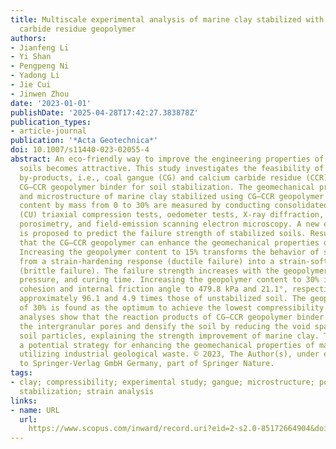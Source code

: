 ```yaml
---
title: Multiscale experimental analysis of marine clay stabilized with coal gangue–calcium
  carbide residue geopolymer
authors:
- Jianfeng Li
- Yi Shan
- Pengpeng Ni
- Yadong Li
- Jie Cui
- Jinwen Zhou
date: '2023-01-01'
publishDate: '2025-04-28T17:42:27.383878Z'
publication_types:
- article-journal
publication: '*Acta Geotechnica*'
doi: 10.1007/s11440-023-02055-4
abstract: An eco-friendly way to improve the engineering properties of lower-strength
  soils becomes attractive. This study investigates the feasibility of two industrial
  by-products, i.e., coal gangue (CG) and calcium carbide residue (CCR), as a sustainable
  CG–CCR geopolymer binder for soil stabilization. The geomechanical properties, compressibility,
  and microstructure of marine clay stabilized using CG–CCR geopolymer with different
  content by mass from 0 to 30% are measured by conducting consolidated undrained
  (CU) triaxial compression tests, oedometer tests, X-ray diffraction, mercury intrusion
  porosimetry, and field-emission scanning electron microscopy. A new empirical model
  is proposed to predict the failure strength of stabilized soils. Results indicate
  that the CG–CCR geopolymer can enhance the geomechanical properties of marine clay.
  Increasing the geopolymer content to 15% transforms the behavior of stabilized soils
  from a strain-hardening response (ductile failure) into a strain-softening response
  (brittle failure). The failure strength increases with the geopolymer content, confining
  pressure, and curing time. Increasing the geopolymer content to 30% improves the
  cohesion and internal friction angle to 479.8 kPa and 21.1°, respectively, being
  approximately 96.1 and 4.9 times those of unstabilized soil. The geopolymer content
  of 30% is found as the optimum to achieve the lowest compressibility. Microstructural
  analyses show that the reaction products of CG–CCR geopolymer binder could fill
  the intergranular pores and densify the soil by reducing the void space between
  soil particles, explaining the strength improvement of marine clay. This study provides
  a potential strategy for enhancing the geomechanical properties of marine clay by
  utilizing industrial geological waste. © 2023, The Author(s), under exclusive licence
  to Springer-Verlag GmbH Germany, part of Springer Nature.
tags:
- clay; compressibility; experimental study; gangue; microstructure; polymer; soil
  stabilization; strain analysis
links:
- name: URL
  url: 
    https://www.scopus.com/inward/record.uri?eid=2-s2.0-85172664904&doi=10.1007%2fs11440-023-02055-4&partnerID=40&md5=28d3fb942b4444e48015573778e066a4
---
```

